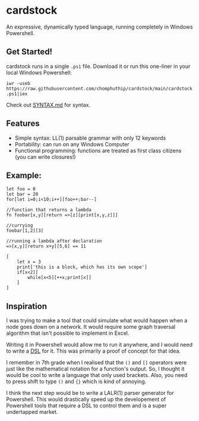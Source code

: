 # cardstock
An expressive, dynamically typed language, running completely in Windows Powershell.

## Get Started!
cardstock runs in a single `.ps1` file. Download it or run this one-liner in your local Windows Powershell:


`iwr -useb https://raw.githubusercontent.com/chomphuthip/cardstock/main/cardstock.ps1|iex`

Check out [SYNTAX.md](./SYNTAX.md) for syntax.

## Features
* Simple syntax: LL(1) parsable grammar with only 12 keywords
* Portability: can run on any Windows Computer
* Functional programming: functions are treated as first class citizens (you can write closures!)

## Example:
```
let foo = 0
let bar = 20
for[let i=0;i<10;i++][foo++;bar--]

//function that returns a lambda
fn foobar[x,y][return =>[z][print[x,y,z]]]

//currying
foobar[1,2][3]

//running a lambda after declaration
=>[x,y][return x+y][5,6] == 11

[
    let x = 3
    print['this is a block, which has its own scope']
    if[x<2][
        while[x<5][++x;print[x]]
    ]
]
```

## Inspiration
I was trying to make a tool that could simulate what would happen when a node goes down on a network. It would require some graph traversal algorithm that isn't possible to implement in Excel.

Writing it in Powershell would allow me to run it anywhere, and I would need to write a [DSL](https://en.wikipedia.org/wiki/Domain-specific_language) for it. This was primarily a proof of concept for that idea.

I remember in 7th grade when I realised that the `()` and `[]` operators were just like the mathematical notation for a function's output. So, I thought it would be cool to write a language that only used brackets. Also, you need to press shift to type `()` and `{}` which is kind of annoying.

I think the next step would be to write a LALR(1) parser generator for Powershell. This would drastically speed up the developement of Powershell tools that require a DSL to control them and is a super undertapped market.
